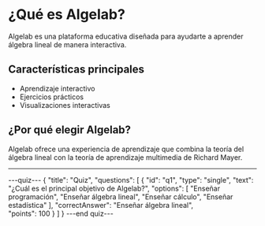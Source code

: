 # ¿Qué es Algelab?

Algelab es una plataforma educativa diseñada para ayudarte a aprender álgebra lineal de manera interactiva.

## Características principales

- Aprendizaje interactivo
- Ejercicios prácticos
- Visualizaciones interactivas

## ¿Por qué elegir Algelab?

Algelab ofrece una experiencia de aprendizaje que combina la teoría del álgebra lineal con la teoría de aprendizaje multimedia de Richard Mayer.

***


---quiz---
{
  "title": "Quiz",
  "questions": [
    {
      "id": "q1",
      "type": "single",
      "text": "¿Cuál es el principal objetivo de Algelab?",
      "options": [
        "Enseñar programación",
        "Enseñar álgebra lineal",
        "Enseñar cálculo",
        "Enseñar estadística"
      ],
      "correctAnswer": "Enseñar álgebra lineal",      
      "points": 100
    }
  ]
}
---end quiz---